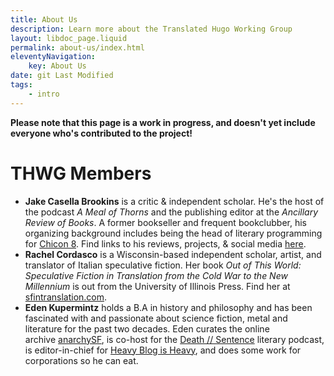 ```yaml
---
title: About Us
description: Learn more about the Translated Hugo Working Group
layout: libdoc_page.liquid
permalink: about-us/index.html
eleventyNavigation:
    key: About Us
date: git Last Modified
tags:
    - intro
---
```


**Please note that this page is a work in progress, and doesn't yet include everyone who's contributed to the project!**

# THWG Members

* **Jake Casella Brookins** is a critic & independent scholar. He's the host of the podcast _A Meal of Thorns_ and the publishing editor at the _Ancillary Review of Books_. A former bookseller and frequent bookclubber, his organizing background includes being the head of literary programming for [Chicon 8](https://chicon.org/). Find links to his reviews, projects, & social media [here](https://linktr.ee/jakecasellabrookins).
* **Rachel Cordasco** is a Wisconsin-based independent scholar, artist, and translator of Italian speculative fiction. Her book _Out of This World: Speculative Fiction in Translation from the Cold War to the New Millennium_ is out from the University of Illinois Press. Find her at [sfintranslation.com](http://sfintranslation.com/).
* **Eden Kupermintz** holds a B.A in history and philosophy and has been fascinated with and passionate about science fiction, metal and literature for the past two decades. Eden curates the online archive [anarchySF](https://www.anarchysf.com/), is co-host for the [Death // Sentence](https://soundcloud.com/death-sentence-pod) literary podcast, is editor-in-chief for [Heavy Blog is Heavy](http://www.heavyblogisheavy.com/), and does some work for corporations so he can eat.
